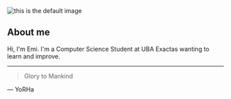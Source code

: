 <picture>
 <source media="(prefers-color-scheme: dark)" srcset="https://cdn.neowin.com/news/images/uploaded/2020/12/1608232185_github_logo_1.jpg">
 <source media="(prefers-color-scheme: light)" srcset="https://cdn.neowin.com/news/images/uploaded/2020/12/1608232185_github_logo_1.jpg">
 <img alt="this is the default image" src="https://cdn.neowin.com/news/images/uploaded/2020/12/1608232185_github_logo_1.jpg">
</picture>


## About me

Hi, I'm Emi. I'm a Computer Science Student at UBA Exactas wanting to learn and improve. 


---
> Glory to Mankind

— YoRHa
